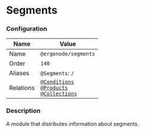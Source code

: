 # Segments

### Configuration

| Name          | Value                    |
|---------------|--------------------------|
| Name          | `@ergonode/segments`   |
| Order         | `140`                     |
| Aliases       | `@Segments`: `/`       |
| Relations     | [`@Conditions`][module-conditions] <br> [`@Products`][module-products] <br> [`@Collections`][module-collections]  |

### Description

A module that distributes information about segments.

[module-conditions]: frontend/modules/conditions
[module-products]: frontend/modules/products
[module-collections]: frontend/modules/collections